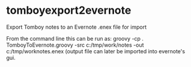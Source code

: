 tomboyexport2evernote
=====================

Export Tomboy notes to an Evernote .enex file for import

From the command line this can be run as:
     groovy -cp . TomboyToEvernote.groovy -src c:/tmp/work/notes -out c:/tmp/worknotes.enex
    (output file can later be imported into evernote's gui.